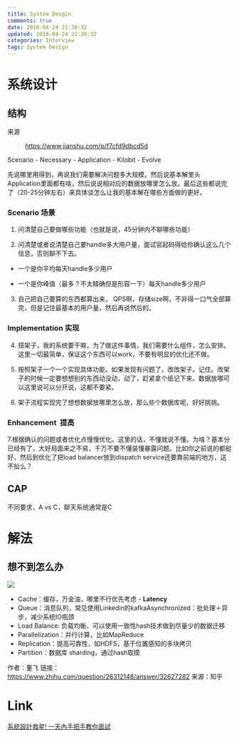 ```yaml
---
title: System Desgin
comments: true
date: 2018-04-24 21:30:32
updated: 2018-04-24 21:30:32
categories: Interview
tags: System Design
---
```

# 系统设计
## 结构
来源
> https://www.jianshu.com/p/f7cfd9dbcd5d

Scenario - Necessary - Application - Kilobit - Evolve 

先说哪里用得到，再说我们需要解决问题多大规模。然后说基本解里头Application里面都有啥，然后说说相对应的数据放哪里怎么放。最后这些都说完了（20-25分钟左右）来具体谈怎么让我的基本解在哪些方面做的更好。
### Scenario 场景
1. 问清楚自己要做哪些功能（也就是说，45分钟内不聊哪些功能）

2. 问清楚或者说清楚自己要handle多大用户量，面试官起码得给你确认这么几个信息，否则聊不下去。

- 一个是你平均每天handle多少用户

- 一个是你峰值（最多？不太精确但是形容一下）每天handle多少用户

3. 自己把自己要算的东西都算出来， QPS啊，存储size啊，不非得一口气全部算完，但是记住最基本的用户量，然后再说然后的。

<!--more-->
### Implementation 实现
4. 搭架子，我的系统要干嘛，为了做这件事情，我们需要什么组件，怎么安排。这里一切最简单，保证这个东西可以work，不要有明显的优化还不做。

5. 按照架子一个一个实现具体功能，如果发现有问题了，改改架子。记住。改架子的时候一定要想想别的东西动没动，动了，赶紧拿个纸记下来。数据放哪可以这里说可以分开说，这都不要紧。

6. 架子流程实现完了想想数据放哪里怎么放，那么些个数据库呢，好好挑挑。

### Enhancement  提高
7.根据确认的问题或者优化点慢慢优化。这里的话，不懂就说不懂。为啥？基本分已经有了，大好局面来之不易，千万不要不懂装懂暴露问题。比如你之前说的都挺好，然后到优化了把load balancer放到dispatch service还要靠前端的地方，这不扯么？

## CAP
不同要求，A vs C，聊天系统通常是C
# 解法
## 想不到怎么办
![](https://pic4.zhimg.com/80/cc2a92e324587867c8cfba3022ea9cca_hd.jpg)

- Cache：缓存，万金油，哪里不行优先考虑 - **Latency**
- Queue：消息队列，常见使用Linkedin的kafkaAsynchronized：批处理＋异步，减少系统IO瓶颈
- Load Balance: 负载均衡，可以使用一致性hash技术做到尽量少的数据迁移
- Parallelization：并行计算，比如MapReduce
- Replication：提高可靠性，如HDFS，基于位置感知的多块拷贝
- Partition：数据库 sharding，通过hash取摸

作者：董飞
链接：https://www.zhihu.com/question/26312148/answer/32627282
来源：知乎

# Link
[系統設計救星! 一天內手把手教你面試](http://www.1point3acres.com/bbs/forum.php?mod=viewthread&tid=210147&extra=page%3D1%26filter%3Dtypeid%26typeid%3D200%26typeid%3D200)
